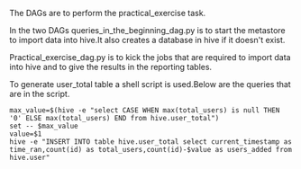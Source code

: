 The DAGs are to perform the practical_exercise task.

In the two DAGs queries_in_the_beginning_dag.py is to start the metastore to import data into hive.It also creates a database in hive if it doesn't exist.

Practical_exercise_dag.py is to kick the jobs that are required to import data into hive and to give the results in the reporting tables.

To generate user_total table a shell script is used.Below are the queries that are in the script. 

    max_value=$(hive -e "select CASE WHEN max(total_users) is null THEN '0' ELSE max(total_users) END from hive.user_total")
    set -- $max_value
    value=$1
    hive -e "INSERT INTO table hive.user_total select current_timestamp as time_ran,count(id) as total_users,count(id)-$value as users_added from hive.user"
